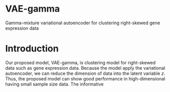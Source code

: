# VAE-gamma
Gamma-mixture variational autoencoder for clustering right-skewed gene expression data
# Introduction
Our proposed model, VAE-gamma, is clustering model for right-skewed data such as gene expression data. Because the model apply the variational autoencoder, we can reduce the dimension of data into the latent variable $z$. Thus, the proposed model can show good performance in high-dimensional having small sample size data. The informative 
